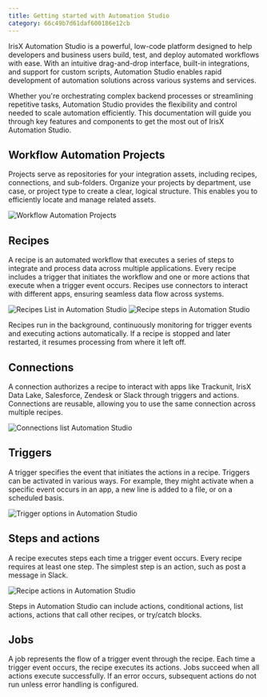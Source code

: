 ```yaml
---
title: Getting started with Automation Studio
category: 66c49b7d61daf600186e12cb
---
```


IrisX Automation Studio is a powerful, low-code platform designed to help developers and business users build, test, and deploy automated workflows with ease. With an intuitive drag-and-drop interface, built-in integrations, and support for custom scripts, Automation Studio enables rapid development of automation solutions across various systems and services.

Whether you're orchestrating complex backend processes or streamlining repetitive tasks, Automation Studio provides the flexibility and control needed to scale automation efficiently. This documentation will guide you through key features and components to get the most out of IrisX Automation Studio.

## Workflow Automation Projects
Projects serve as repositories for your integration assets, including recipes, connections, and sub-folders. Organize your projects by department, use case, or project type to create a clear, logical structure. This enables you to efficiently locate and manage related assets.

![Workflow Automation Projects](https://cdn.statically.io/gh/trackunit/developer-hub/master/guides/automation-studio/workflow-automation-projects.png)

## Recipes
A recipe is an automated workflow that executes a series of steps to integrate and process data across multiple applications. Every recipe includes a trigger that initiates the workflow and one or more actions that execute when a trigger event occurs. Recipes use connectors to interact with different apps, ensuring seamless data flow across systems.

![Recipes List in Automation Studio](https://cdn.statically.io/gh/trackunit/developer-hub/master/guides/automation-studio/recipes-list.png)
![Recipe steps in Automation Studio](https://cdn.statically.io/gh/trackunit/developer-hub/master/guides/automation-studio/recipe-steps.png)

Recipes run in the background, continuously monitoring for trigger events and executing actions automatically. If a recipe is stopped and later restarted, it resumes processing from where it left off.

## Connections
A connection authorizes a recipe to interact with apps like Trackunit, IrisX Data Lake, Salesforce, Zendesk or Slack through triggers and actions. Connections are reusable, allowing you to use the same connection across multiple recipes.

![Connections list Automation Studio](https://cdn.statically.io/gh/trackunit/developer-hub/master/guides/automation-studio/connections-list.png)

## Triggers
A trigger specifies the event that initiates the actions in a recipe. Triggers can be activated in various ways. For example, they might activate when a specific event occurs in an app, a new line is added to a file, or on a scheduled basis.

![Trigger options in Automation Studio](https://cdn.statically.io/gh/trackunit/developer-hub/master/guides/automation-studio/triggers.png)

## Steps and actions
A recipe executes steps each time a trigger event occurs. Every recipe requires at least one step. The simplest step is an action, such as post a message in Slack.

![Recipe actions in Automation Studio](https://cdn.statically.io/gh/trackunit/developer-hub/master/guides/automation-studio/recipe-actions.png)

Steps in Automation Studio can include actions, conditional actions, list actions, actions that call other recipes, or try/catch blocks.

## Jobs
A job represents the flow of a trigger event through the recipe. Each time a trigger event occurs, the recipe executes its actions. Jobs succeed when all actions execute successfully. If an error occurs, subsequent actions do not run unless error handling is configured.
